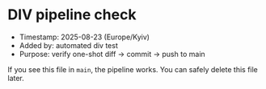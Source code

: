 # DIV pipeline check

- Timestamp: 2025-08-23 (Europe/Kyiv)
- Added by: automated div test
- Purpose: verify one-shot diff → commit → push to main

If you see this file in `main`, the pipeline works.
You can safely delete this file later.
